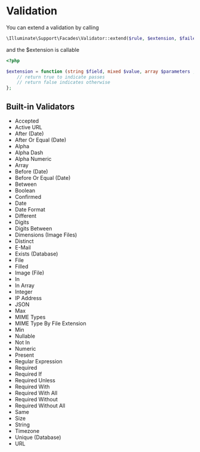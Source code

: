 # Validation

You can extend a validation by calling
```php
\Illuminate\Support\Facades\Validator::extend($rule, $extension, $failedMessage);
```

and the $extension is callable

```php
<?php

$extension = function (string $field, mixed $value, array $parameters ,\Illuminate\Validation\Validator $validator) {
    // return true to indicate passes
    // return false indicates otherwise
};

```

## Built-in Validators

- Accepted
- Active URL
- After (Date)
- After Or Equal (Date)
- Alpha
- Alpha Dash
- Alpha Numeric
- Array
- Before (Date)
- Before Or Equal (Date)
- Between
- Boolean
- Confirmed
- Date
- Date Format
- Different
- Digits
- Digits Between
- Dimensions (Image Files)
- Distinct
- E-Mail
- Exists (Database)
- File
- Filled
- Image (File)
- In
- In Array
- Integer
- IP Address
- JSON
- Max
- MIME Types
- MIME Type By File Extension
- Min
- Nullable
- Not In
- Numeric
- Present
- Regular Expression
- Required
- Required If
- Required Unless
- Required With
- Required With All
- Required Without
- Required Without All
- Same
- Size
- String
- Timezone
- Unique (Database)
- URL